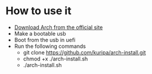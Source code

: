 # How to use it
- [Download Arch from the official site](https://www.archlinux.de/download)
- Make a bootable usb
- Boot from the usb in uefi
- Run the following commands
  - git clone https://github.com/kuripa/arch-install.git
  - chmod +x ./arch-install.sh
  - ./arch-install.sh
